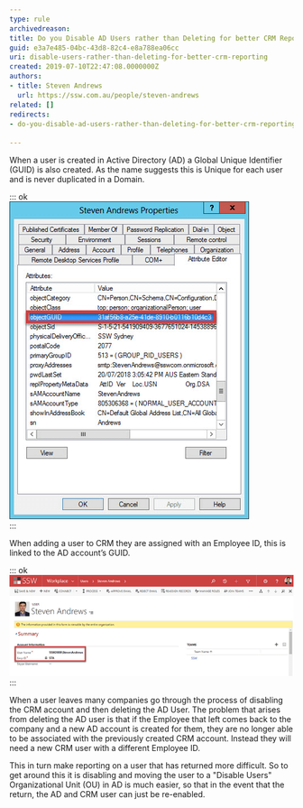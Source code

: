 ```yaml
---
type: rule
archivedreason: 
title: Do you Disable AD Users rather than Deleting for better CRM Reporting?
guid: e3a7e485-04bc-43d8-82c4-e8a788ea06cc
uri: disable-users-rather-than-deleting-for-better-crm-reporting
created: 2019-07-10T22:47:08.0000000Z
authors:
- title: Steven Andrews
  url: https://ssw.com.au/people/steven-andrews
related: []
redirects:
- do-you-disable-ad-users-rather-than-deleting-for-better-crm-reporting

---
```


When a user is created in Active Directory (AD) a Global Unique Identifier (GUID) is also created. As the name suggests this is Unique for each user and is never duplicated in a Domain.

<!--endintro-->


::: ok  
![Figure: GUID for User Steven Andrews](guid.png)  
:::

When adding a user to CRM they are assigned with an Employee ID, this is linked to the AD account’s GUID.


::: ok  
![Figure: AD User StevenAndrews is tied to STA Employee ID through AD GUID](aduser.png)  
:::

When a user leaves many companies go through the process of disabling the CRM account and then deleting the AD User.
The problem that arises from deleting the AD user is that if the Employee that left comes back to the company and a new AD account is created for them, they are no longer able to be associated with the previously created CRM account. Instead they will need a new CRM user with a different Employee ID.

This in turn make reporting on a user that has returned more difficult. So to get around this it is disabling and moving the user to a "Disable Users" Organizational Unit (OU) in AD is much easier, so that in the event that the return, the AD and CRM user can just be re-enabled.
